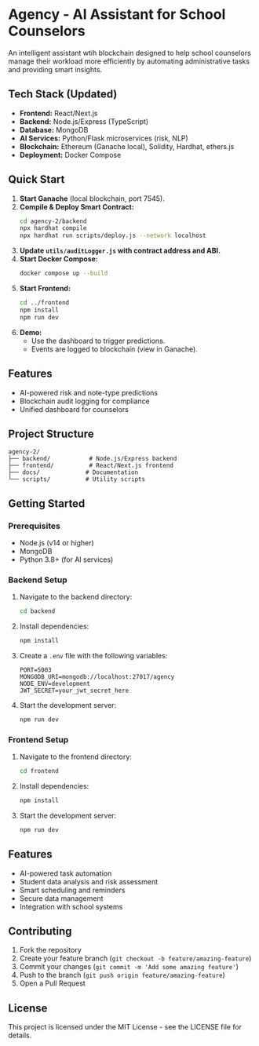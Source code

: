 # Agency - AI Assistant for School Counselors

An intelligent assistant wtih blockchain designed to help school counselors manage their workload more efficiently by automating administrative tasks and providing smart insights.

## Tech Stack (Updated)

- **Frontend:** React/Next.js
- **Backend:** Node.js/Express (TypeScript)
- **Database:** MongoDB
- **AI Services:** Python/Flask microservices (risk, NLP)
- **Blockchain:** Ethereum (Ganache local), Solidity, Hardhat, ethers.js
- **Deployment:** Docker Compose

## Quick Start

1. **Start Ganache** (local blockchain, port 7545).
2. **Compile & Deploy Smart Contract:**
   ```sh
   cd agency-2/backend
   npx hardhat compile
   npx hardhat run scripts/deploy.js --network localhost
   ```
3. **Update `utils/auditLogger.js` with contract address and ABI.**
4. **Start Docker Compose:**
   ```sh
   docker compose up --build
   ```
5. **Start Frontend:**
   ```sh
   cd ../frontend
   npm install
   npm run dev
   ```
6. **Demo:**
   - Use the dashboard to trigger predictions.
   - Events are logged to blockchain (view in Ganache).

## Features

- AI-powered risk and note-type predictions
- Blockchain audit logging for compliance
- Unified dashboard for counselors

## Project Structure

```
agency-2/
├── backend/           # Node.js/Express backend
├── frontend/          # React/Next.js frontend
├── docs/             # Documentation
└── scripts/          # Utility scripts
```

## Getting Started

### Prerequisites

- Node.js (v14 or higher)
- MongoDB
- Python 3.8+ (for AI services)

### Backend Setup

1. Navigate to the backend directory:
   ```bash
   cd backend
   ```

2. Install dependencies:
   ```bash
   npm install
   ```

3. Create a `.env` file with the following variables:
   ```
   PORT=5003
   MONGODB_URI=mongodb://localhost:27017/agency
   NODE_ENV=development
   JWT_SECRET=your_jwt_secret_here
   ```

4. Start the development server:
   ```bash
   npm run dev
   ```

### Frontend Setup

1. Navigate to the frontend directory:
   ```bash
   cd frontend
   ```

2. Install dependencies:
   ```bash
   npm install
   ```

3. Start the development server:
   ```bash
   npm run dev
   ```

## Features

- AI-powered task automation
- Student data analysis and risk assessment
- Smart scheduling and reminders
- Secure data management
- Integration with school systems

## Contributing

1. Fork the repository
2. Create your feature branch (`git checkout -b feature/amazing-feature`)
3. Commit your changes (`git commit -m 'Add some amazing feature'`)
4. Push to the branch (`git push origin feature/amazing-feature`)
5. Open a Pull Request

## License

This project is licensed under the MIT License - see the LICENSE file for details. 